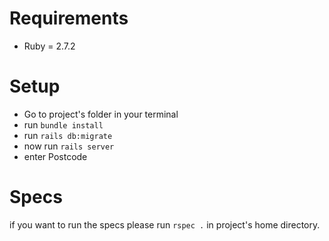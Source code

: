 # Requirements

- Ruby = 2.7.2

# Setup

- Go to project's folder in your terminal
- run `bundle install`
- run `rails db:migrate`
- now run `rails server`
- enter Postcode

# Specs

if you want to run the specs please run `rspec .` in project's home directory.
